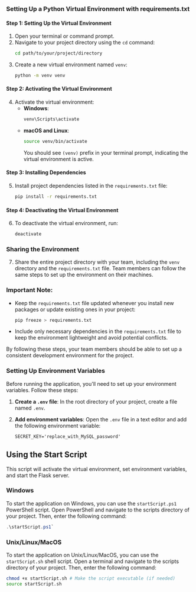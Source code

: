 ### Setting Up a Python Virtual Environment with requirements.txt

#### Step 1: Setting Up the Virtual Environment

1. Open your terminal or command prompt.
2. Navigate to your project directory using the `cd` command:
   ```bash
   cd path/to/your/project/directory
   ```
3. Create a new virtual environment named `venv`:
   ```bash
   python -m venv venv
   ```

#### Step 2: Activating the Virtual Environment

4. Activate the virtual environment:
   - **Windows**:
     ```bash
     venv\Scripts\activate
     ```
   - **macOS and Linux**:
     ```bash
     source venv/bin/activate
     ```
     You should see `(venv)` prefix in your terminal prompt, indicating the virtual environment is active.

#### Step 3: Installing Dependencies

5. Install project dependencies listed in the `requirements.txt` file:
   ```bash
   pip install -r requirements.txt
   ```

#### Step 4: Deactivating the Virtual Environment

6. To deactivate the virtual environment, run:
   ```bash
   deactivate
   ```

### Sharing the Environment

7. Share the entire project directory with your team, including the `venv` directory and the `requirements.txt` file. Team members can follow the same steps to set up the environment on their machines.

### Important Note:

- Keep the `requirements.txt` file updated whenever you install new packages or update existing ones in your project:
  ```bash
  pip freeze > requirements.txt
  ```
- Include only necessary dependencies in the `requirements.txt` file to keep the environment lightweight and avoid potential conflicts.

By following these steps, your team members should be able to set up a consistent development environment for the project.

### Setting Up Environment Variables

Before running the application, you'll need to set up your environment variables. Follow these steps:

1. **Create a `.env` file**: In the root directory of your project, create a file named `.env`.

2. **Add environment variables**: Open the `.env` file in a text editor and add the following environment variable:

   ```plaintext
   SECRET_KEY='replace_with_MySQL_password'
   ```

## Using the Start Script

This script will activate the virtual environment, set environment variables, and start the Flask server.

### Windows

To start the application on Windows, you can use the `startScript.ps1` PowerShell script. Open PowerShell and navigate to the scripts directory of your project. Then, enter the following command:

```powershell
.\startScript.ps1`
```

### Unix/Linux/MacOS

To start the application on Unix/Linux/MacOS, you can use the `startScript.sh` shell script. Open a terminal and navigate to the scripts directory of your project. Then, enter the following command:

```bash
chmod +x startScript.sh # Make the script executable (if needed)
source startScript.sh
```
